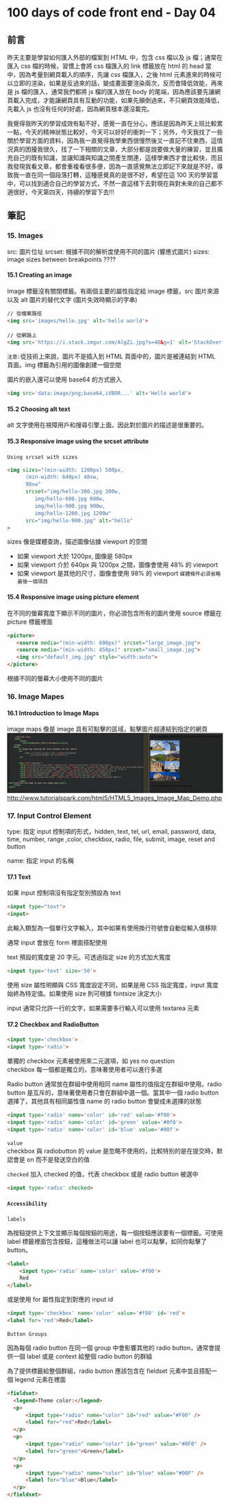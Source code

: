 # 100 days of code front end - Day 04

## 前言
昨天主要是學習如何匯入外部的檔案到 HTML 中，包含 css 檔以及 js 檔；通常在匯入 css 檔的時候，習慣上會將 css 檔匯入的 link 標籤放在 html 的 head 當中，因為考量到網頁載入的順序，先讓 css 檔匯入，之後 html 元素進來的時候可以立即的渲染，如果是反過來的話，變成畫面要渲染兩次，反而會降低效能，再來是 js 檔的匯入，通常我們都將 js 檔的匯入放在 body 的尾端，因為應該要先讓網頁載入完成，才能讓網頁具有互動的功能，如果先顛倒過來，不只網頁效能降低，先載入 js 也沒有任何的好處，因為網頁根本還沒載完。

我覺得我昨天的學習成效有點不好，感覺一直在分心，應該是因為昨天上班比較累一點，今天的精神狀態比較好，今天可以好好的衝刺一下；另外，今天我找了一些關於學習方面的資料，因為我一直覺得我學東西很慢然後又一直記不住東西，這情況真的困擾我很久，找了一下相關的文章，大部分都是說要做大量的練習，並且擴充自己的既有知識，並讓知識與知識之間產生關連，這樣學東西才會比較快，而且我發現我看文章，都會重複看很多便，因為一直感覺無法立即記下來就是不好，導致我一直在同一個段落打轉，這種感覺真的是很不好，希望在這 100 天的學習當中，可以找到適合自己的學習方式，不然一直這樣下去對現在與對未來的自己都不適很好，今天第四天，持續的學習下去!!!

## 筆記
### 15. Images
src: 圖片位址
srcset: 根據不同的解析度使用不同的圖片 (響應式圖片)
sizes: image sizes between breakpoints ????

#### 15.1 Creating an image
Image 標籤沒有關閉標籤。有兩個主要的屬性指定給 image 標籤，src 圖片來源以及 alt 圖片的替代文字 (圖片失效時顯示的字串)

```html
// 從檔案路徑
<img src='images/hello.jpg' alt='hello world'>

// 從網路上
<img src='https://i.stack.imgur.com/AlgZi.jpg?s=48&g=1' alt='StackOverflow user Caleb Kleveter'>
```
`注意:`從技術上來說，圖片不是插入到 HTML 頁面中的，圖片是被連結到 HTML 頁面。img 標籤為引用的圖像創建一個空間

圖片的嵌入還可以使用 base64 的方式嵌入

```html
<img src='data:image/png;base64,iVBOR...' alt='Hello world'>
```

#### 15.2 Choosing alt text
alt 文字使用在視障用戶和搜尋引擎上面。因此對於圖片的描述是很重要的。

#### 15.3 Responsive image using the srcset attribute
`Using srcset with sizes`
```html
<img sizes="(min-width: 1200px) 580px,
      (min-width: 640px) 48vw,
      98vw"
      srcset="img/hello-300.jpg 300w,
         img/hello-600.jpg 600w,
         img/hello-900.jpg 900w,
         img/hello-1200.jpg 1200w"
      src="img/hello-900.jpg" alt="hello"
>
```
sizes 像是媒體查詢，描述圖像佔據 viewport 的空間
- 如果 viewport 大於 1200px, 圖像是 580px
- 如果 viewport 介於 640px 與 1200px 之間，圖像會使用 48% 的 viewport
- 如果 viewport 是其他的尺寸，圖像會使用 98% 的 viewport
`媒體條件必須省略最後一個項目`

#### 15.4 Responsive image using picture element
在不同的螢幕寬度下顯示不同的圖片，你必須包含所有的圖片使用 source 標籤在 picture 標籤裡面

```html
<picture>
   <source media="(min-width: 600px)" srcset="large_image.jpg">
   <source media="(min-width: 450px)" srcset="small_image.jpg">
   <img src="default_img.jpg" style="width:auto">
</picture>
```
根據不同的螢幕大小使用不同的圖片

### 16. Image Mapes

#### 16.1 Introduction to Image Maps
image maps 像是 image 具有可點擊的區域，點擊圖片超連結到指定的網頁
![](images/2019-10-17-21-54-03.png)
http://www.tutorialspark.com/html5/HTML5_Images_Image_Map_Demo.php

### 17. Input Control Element
type: 指定 input 控制項的形式，hidden, text, tel, url, email, password, data, time, number, range ,color, checkbox, radio, file, submit, image, reset and button

name: 指定 input 的名稱

#### 17.1 Text
如果 input 控制項沒有指定型別預設為 text
```html
<input type="text">
<input>
```
此輸入類型為一個單行文字輸入，其中如果有使用換行符號會自動從輸入值移除

通常 input 會放在 form 裡面搭配使用

text 預設的寬度是 20 字元。可透過指定 size 的方式加大寬度
```html
<input type='text' size='50'>
```
使用 size 屬性明顯與 CSS 寬度設定不同，如果是用 CSS 指定寬度，input 寬度始終為特定值。如果使用 size 則可根據 fontsize 決定大小

input 通常只允許一行的文字，如果需要多行輸入可以使用 textarea 元素

#### 17.2 Checkbox and RadioButton
```html
<input type='checkbox'>
<input type='radio'>
```
單獨的 checkbox 元素被使用來二元選項，如 yes no question  
checkbox 每一個都是獨立的，意味著使用者可以進行多選

Radio button 通常放在群組中使用相同 name 屬性的值指定在群組中使用。radio button 是互斥的，意味著使用者只會在群組中選一個。當其中一個 radio button 選擇了，其他具有相同屬性值 name 的 radio button 會變成未選擇的狀態

```html
<input type='radio' name='color' id='red' value='#f00'>
<input type='radio' name='color' id='green' value='#0f0'>
<input type='radio' name='color' id='blue' value='#00f'>
```
`value`  
checkbox 與 radiobutton 的 value 是忽略不使用的，比較特別的是在提交時，默認會是 on 而不是發送空白的值

`checked`
加入 checked 的值，代表 checkbox 或是 radio button 被選中
```html
<input type='radio' checked>
```

#### `Accessibility`  
`labels`

為按鈕提供上下文並顯示每個按鈕的用途，每一個按鈕應該要有一個標籤。可使用 label 標籤裡面包含按鈕，這種做法可以讓 label 也可以點擊，如同你點擊了 button。
```html
<label>
    <input type='radio' name='color' value='#f00'>
    Red
</label>
```
或是使用 for 屬性指定到對應的 input id
```html
<input type='checkbox' name='color' value='#f00' id='red'>
<label for='red'>Red</label>
```

`Button Groups`

因為每個 radio button 在同一個 group 中會影響其他的 radio button，通常會提供一個 label 或是 context 給整個 radio button 的群組

為了提供標籤給整個群組，radio button 應該包含在 fieldset 元素中並且搭配一個 legend 元素在裡面

```html
<fieldset>
  <legend>Theme color:</legend>
  <p>
      <input type="radio" name="color" id="red" value="#F00" />
      <label for="red">Red</label>
  </p>
  <p>
      <input type="radio" name="color" id="green" value="#0F0" />
      <label for="green">Green</label>
  </p>
  <p>
      <input type="radio" name="color" id="blue" value="#00F" />
      <label for="blue">Blue</label>
  </p>
</fieldset>
```